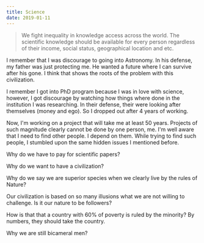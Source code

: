 ```yaml
---
title: Science
date: 2019-01-11
---
```


> We fight inequality in knowledge access across the world. The scientific knowledge should be available for every person regardless of their income, social status, geographical location and etc.

I remember that I was discourage to going into Astronomy. In his defense, my father was just protecting me. He wanted a future where I can survive after his gone. I think that shows the roots of the problem with this civilization.

I remember I got into PhD program because I was in love with science, however, I got discourage by watching how things where done in the institution I was researching. In their defense, their were looking after themselves (money and ego). So I dropped out after 4 years of working.

Now, I'm working on a project that will take me at least 50 years. Projects of such magnitude clearly cannot be done by one person, me. I'm well aware that I need to find other people. I depend on them. While trying to find such people, I stumbled upon the same hidden issues I mentioned before.

Why do we have to pay for scientific papers?

Why do we want to have a civilization?

Why do we say we are superior species when we clearly live by the rules of Nature?

Our civilization is based on so many illusions what we are not willing to challenge. Is it our nature to be followers?

How is that that a country with 60% of poverty is ruled by the minority? By numbers, they should take the country.

Why we are still bicameral men?
